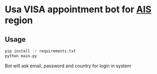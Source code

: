 # Usa VISA appointment bot for [AIS](https://ais.usvisa-info.com/) region

## Usage

```sh
pip install -r requirements.txt
python main.py
```

Bot will ask email, password and country for login in system